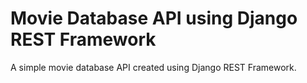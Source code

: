 # Movie Database API using Django REST Framework
A simple movie database API created using Django REST Framework.
 